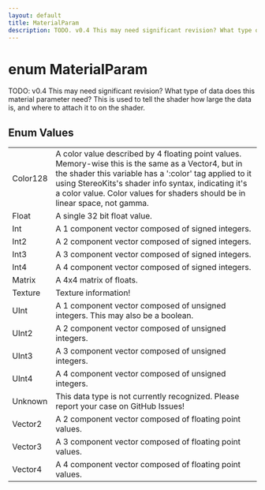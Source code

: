 ```yaml
---
layout: default
title: MaterialParam
description: TODO. v0.4 This may need significant revision? What type of data does this material parameter need? This is used to tell the shader how large the data is, and where to attach it to on the shader.
---
```

# enum MaterialParam

TODO: v0.4 This may need significant revision?
What type of data does this material parameter need? This is
used to tell the shader how large the data is, and where to attach it
to on the shader.

## Enum Values

|  |  |
|--|--|
|Color128|A color value described by 4 floating point values. Memory-wise this is the same as a Vector4, but in the shader this variable has a ':color' tag applied to it using StereoKits's shader info syntax, indicating it's a color value. Color values for shaders should be in linear space, not gamma.|
|Float|A single 32 bit float value.|
|Int|A 1 component vector composed of signed integers.|
|Int2|A 2 component vector composed of signed integers.|
|Int3|A 3 component vector composed of signed integers.|
|Int4|A 4 component vector composed of signed integers.|
|Matrix|A 4x4 matrix of floats.|
|Texture|Texture information!|
|UInt|A 1 component vector composed of unsigned integers. This may also be a boolean.|
|UInt2|A 2 component vector composed of unsigned integers.|
|UInt3|A 3 component vector composed of unsigned integers.|
|UInt4|A 4 component vector composed of unsigned integers.|
|Unknown|This data type is not currently recognized. Please report your case on GitHub Issues!|
|Vector2|A 2 component vector composed of floating point values.|
|Vector3|A 3 component vector composed of floating point values.|
|Vector4|A 4 component vector composed of floating point values.|
